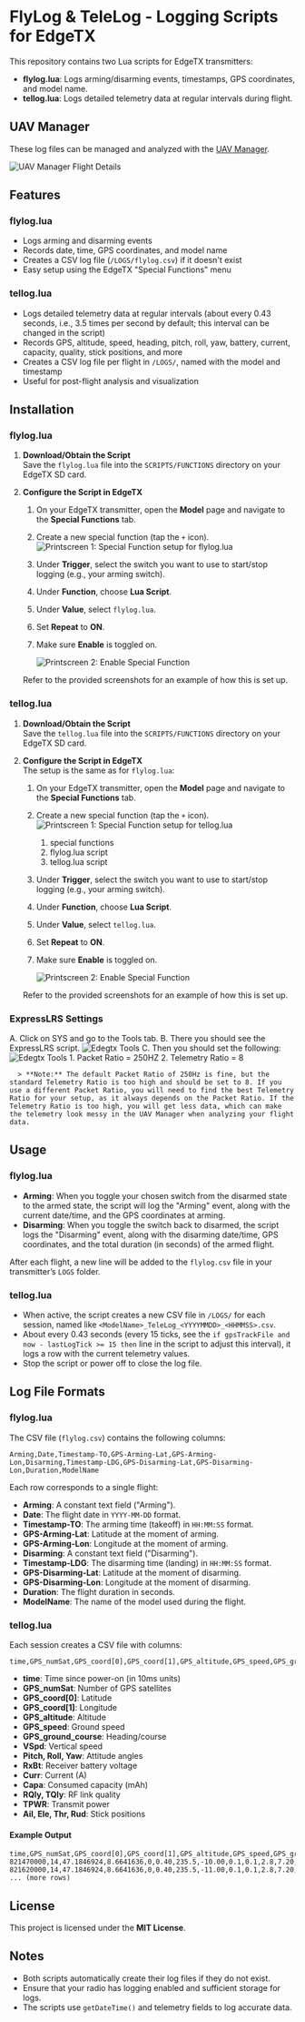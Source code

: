 # FlyLog & TeleLog - Logging Scripts for EdgeTX

This repository contains two Lua scripts for EdgeTX transmitters:

- **flylog.lua**: Logs arming/disarming events, timestamps, GPS coordinates, and model name.
- **tellog.lua**: Logs detailed telemetry data at regular intervals during flight.

## UAV Manager

These log files can be managed and analyzed with the [UAV Manager](https://github.com/CarviFPV/UAV_Manager).

![UAV Manager Flight Details](screenshots/flightdetails.png)

## Features

### flylog.lua

- Logs arming and disarming events
- Records date, time, GPS coordinates, and model name
- Creates a CSV log file (`/LOGS/flylog.csv`) if it doesn't exist
- Easy setup using the EdgeTX "Special Functions" menu

### tellog.lua

- Logs detailed telemetry data at regular intervals (about every 0.43 seconds, i.e., 3.5 times per second by default; this interval can be changed in the script)
- Records GPS, altitude, speed, heading, pitch, roll, yaw, battery, current, capacity, quality, stick positions, and more
- Creates a CSV log file per flight in `/LOGS/`, named with the model and timestamp
- Useful for post-flight analysis and visualization

## Installation

### flylog.lua

1. **Download/Obtain the Script**  
   Save the `flylog.lua` file into the `SCRIPTS/FUNCTIONS` directory on your EdgeTX SD card.

2. **Configure the Script in EdgeTX**

   1. On your EdgeTX transmitter, open the **Model** page and navigate to the **Special Functions** tab.
   2. Create a new special function (tap the `+` icon).
      ![Printscreen 1: Special Function setup for flylog.lua](screenshots/1_special_functions_tab.png)
   3. Under **Trigger**, select the switch you want to use to start/stop logging (e.g., your arming switch).
   4. Under **Function**, choose **Lua Script**.
   5. Under **Value**, select `flylog.lua`.
   6. Set **Repeat** to **ON**.
   7. Make sure **Enable** is toggled on.

      ![Printscreen 2: Enable Special Function](screenshots/2_special_functions.png)

   Refer to the provided screenshots for an example of how this is set up.

### tellog.lua

1. **Download/Obtain the Script**  
   Save the `tellog.lua` file into the `SCRIPTS/FUNCTIONS` directory on your EdgeTX SD card.

2. **Configure the Script in EdgeTX**  
   The setup is the same as for `flylog.lua`:

   1. On your EdgeTX transmitter, open the **Model** page and navigate to the **Special Functions** tab.
   2. Create a new special function (tap the `+` icon).
      ![Printscreen 1: Special Function setup for tellog.lua](screenshots/edge-tx_settings.png)
      1) special functions
      2) flylog.lua script
      3) tellog.lua script
   3. Under **Trigger**, select the switch you want to use to start/stop logging (e.g., your arming switch).
   4. Under **Function**, choose **Lua Script**.
   5. Under **Value**, select `tellog.lua`.
   6. Set **Repeat** to **ON**.
   7. Make sure **Enable** is toggled on.

      ![Printscreen 2: Enable Special Function](screenshots/spezial_function_tellog.png)

   Refer to the provided screenshots for an example of how this is set up.

### ExpressLRS Settings

   A. Click on SYS and go to the Tools tab.
   B. There you should see the ExpressLRS script.
      ![Edegtx Tools](screenshots/edgetx-tools.png)
   C. Then you should set the following:
      ![Edegtx Tools](screenshots/elrs_settings.png)
      1. Packet Ratio      = 250HZ
      2. Telemetry Ratio   = 8
      
      > **Note:** The default Packet Ratio of 250Hz is fine, but the standard Telemetry Ratio is too high and should be set to 8. If you use a different Packet Ratio, you will need to find the best Telemetry Ratio for your setup, as it always depends on the Packet Ratio. If the Telemetry Ratio is too high, you will get less data, which can make the telemetry look messy in the UAV Manager when analyzing your flight data.



## Usage

### flylog.lua

- **Arming**: When you toggle your chosen switch from the disarmed state to the armed state, the script will log the "Arming" event, along with the current date/time, and the GPS coordinates at arming.
- **Disarming**: When you toggle the switch back to disarmed, the script logs the "Disarming" event, along with the disarming date/time, GPS coordinates, and the total duration (in seconds) of the armed flight.

After each flight, a new line will be added to the `flylog.csv` file in your transmitter’s `LOGS` folder.

### tellog.lua

- When active, the script creates a new CSV file in `/LOGS/` for each session, named like `<ModelName>_TeleLog_<YYYYMMDD>_<HHMMSS>.csv`.
- About every 0.43 seconds (every 15 ticks, see the `if gpsTrackFile and now - lastLogTick >= 15 then` line in the script to adjust this interval), it logs a row with the current telemetry values.
- Stop the script or power off to close the log file.

## Log File Formats

### flylog.lua

The CSV file (`flylog.csv`) contains the following columns:

```
Arming,Date,Timestamp-TO,GPS-Arming-Lat,GPS-Arming-Lon,Disarming,Timestamp-LDG,GPS-Disarming-Lat,GPS-Disarming-Lon,Duration,ModelName
```

Each row corresponds to a single flight:

- **Arming**: A constant text field ("Arming").
- **Date**: The flight date in `YYYY-MM-DD` format.
- **Timestamp-TO**: The arming time (takeoff) in `HH:MM:SS` format.
- **GPS-Arming-Lat**: Latitude at the moment of arming.
- **GPS-Arming-Lon**: Longitude at the moment of arming.
- **Disarming**: A constant text field ("Disarming").
- **Timestamp-LDG**: The disarming time (landing) in `HH:MM:SS` format.
- **GPS-Disarming-Lat**: Latitude at the moment of disarming.
- **GPS-Disarming-Lon**: Longitude at the moment of disarming.
- **Duration**: The flight duration in seconds.
- **ModelName**: The name of the model used during the flight.

### tellog.lua

Each session creates a CSV file with columns:

```
time,GPS_numSat,GPS_coord[0],GPS_coord[1],GPS_altitude,GPS_speed,GPS_ground_course,VSpd,Pitch,Roll,Yaw,RxBt,Curr,Capa,RQly,TQly,TPWR,Ail,Ele,Thr,Rud
```

- **time**: Time since power-on (in 10ms units)
- **GPS_numSat**: Number of GPS satellites
- **GPS_coord[0]**: Latitude
- **GPS_coord[1]**: Longitude
- **GPS_altitude**: Altitude
- **GPS_speed**: Ground speed
- **GPS_ground_course**: Heading/course
- **VSpd**: Vertical speed
- **Pitch, Roll, Yaw**: Attitude angles
- **RxBt**: Receiver battery voltage
- **Curr**: Current (A)
- **Capa**: Consumed capacity (mAh)
- **RQly, TQly**: RF link quality
- **TPWR**: Transmit power
- **Ail, Ele, Thr, Rud**: Stick positions

#### Example Output

```
time,GPS_numSat,GPS_coord[0],GPS_coord[1],GPS_altitude,GPS_speed,GPS_ground_course,VSpd,Pitch,Roll,Yaw,RxBt,Curr,Capa,RQly,TQly,TPWR,Ail,Ele,Thr,Rud
821470000,14,47.1846924,8.6641636,0,0.40,235.5,-10.00,0.1,0.1,2.8,7.20,0.70,248,100,100,25,13.00,6.00,-1024.00,-6.00
821620000,14,47.1846924,8.6641636,0,0.40,235.5,-11.00,0.1,0.1,2.8,7.20,0.70,248,100,100,25,11.00,7.00,-1024.00,-9.00
... (more rows)
```

## License

This project is licensed under the **MIT License**.

## Notes

- Both scripts automatically create their log files if they do not exist.
- Ensure that your radio has logging enabled and sufficient storage for logs.
- The scripts use `getDateTime()` and telemetry fields to log accurate data.
